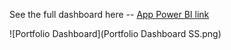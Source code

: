 See the full dashboard here -- [App Power BI link](https://app.powerbi.com/view?r=eyJrIjoiMTFmMzJlZWItNjliMy00YjA3LTkzMjItZGU3YjlkMjZkZDY0IiwidCI6IjFhNWQyZTI2LTYzMWEtNGUzNy1iYWJkLTE1NDdjZmUyZTA5ZiJ9)

![Portfolio Dashboard](Portfolio Dashboard SS.png)
